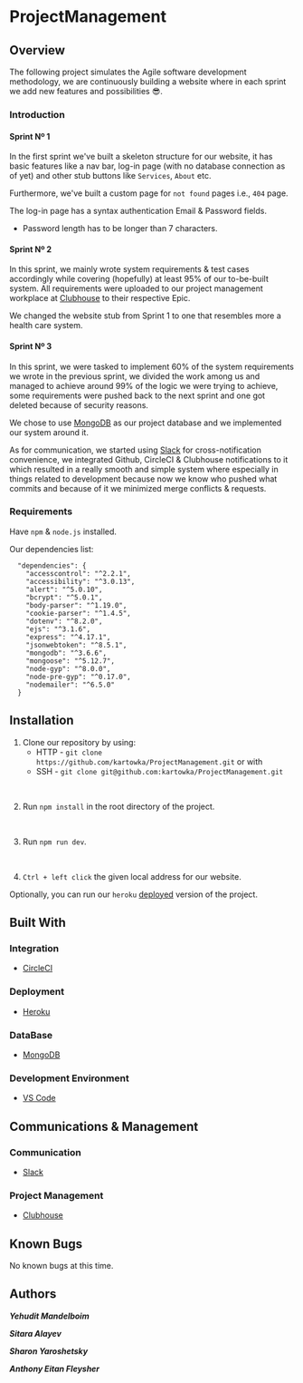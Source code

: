 # ProjectManagement

## Overview
The following project simulates the Agile software development methodology, we are continuously building a website where in each sprint we add new features and possibilities :sunglasses:.

### Introduction
#### Sprint Nº 1
In the first sprint we've built a skeleton structure for our website, it has basic features like a nav bar, log-in page (with no database connection as of yet) and other stub buttons like `Services`, `About` etc.

Furthermore, we've built a custom page for `not found` pages i.e., `404` page.

The log-in page has a syntax authentication Email & Password fields.
- Password length has to be longer than 7 characters.


#### Sprint Nº 2
In this sprint, we mainly wrote system requirements & test cases accordingly while covering (hopefully) at least 95% of our to-be-built system. All requirements were uploaded to our project management workplace at [Clubhouse](https://clubhouse.io/) to their respective Epic.

We changed the website stub from Sprint 1 to one that resembles more a health care system.

#### Sprint Nº 3
In this sprint, we were tasked to implement 60% of the system requirements we wrote in the previous sprint, we divided the work among us and managed to achieve around 99% of the logic we were trying to achieve, some requirements were pushed back to the next sprint and one got deleted because of security reasons.

We chose to use [MongoDB](https://www.mongodb.com/) as our project database and we implemented our system around it.

As for communication, we started using [Slack](https://slack.com/) for cross-notification convenience, we integrated Github, CircleCI & Clubhouse notifications to it which resulted in a really smooth and simple system where especially in things related to development because now we know who pushed what commits and because of it we minimized merge conflicts & requests.
 
### Requirements
Have `npm` & `node.js` installed.

Our dependencies list:
```
  "dependencies": {
    "accesscontrol": "^2.2.1",
    "accessibility": "^3.0.13",
    "alert": "^5.0.10",
    "bcrypt": "^5.0.1",
    "body-parser": "^1.19.0",
    "cookie-parser": "^1.4.5",
    "dotenv": "^8.2.0",
    "ejs": "^3.1.6",
    "express": "^4.17.1",
    "jsonwebtoken": "^8.5.1",
    "mongodb": "^3.6.6",
    "mongoose": "^5.12.7",
    "node-gyp": "^8.0.0",
    "node-pre-gyp": "^0.17.0",
    "nodemailer": "^6.5.0"
  }
```
## Installation
1. Clone our repository by using:
    * HTTP - `git clone https://github.com/kartowka/ProjectManagement.git` or with
    * SSH - `git clone git@github.com:kartowka/ProjectManagement.git`
<br/>

2. Run `npm install` in the root directory of the project.
<br/>

3. Run `npm run dev`.
<br/>

4. `Ctrl + left click` the given local address for our website.

Optionally, you can run our `heroku` [deployed](https://projectmanagmentsce.herokuapp.com/) version of the project.
## Built With
### Integration
- [CircleCI](https://circleci.com/)
### Deployment
- [Heroku](https://www.heroku.com/)
### DataBase
- [MongoDB](https://www.mongodb.com/)
### Development Environment
- [VS Code](https://code.visualstudio.com/)

## Communications & Management
### Communication
- [Slack](https://slack.com/)
### Project Management
- [Clubhouse](https://clubhouse.io/)
## Known Bugs
No known bugs at this time.
## Authors
___Yehudit Mandelboim___

___Sitara Alayev___

___Sharon Yaroshetsky___

___Anthony Eitan Fleysher___
